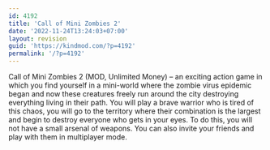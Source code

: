 ```yaml
---
id: 4192
title: 'Call of Mini Zombies 2'
date: '2022-11-24T13:24:03+07:00'
layout: revision
guid: 'https://kindmod.com/?p=4192'
permalink: '/?p=4192'
---
```


Call of Mini Zombies 2 (MOD, Unlimited Money) – an exciting action game in which you find yourself in a mini-world where the zombie virus epidemic began and now these creatures freely run around the city destroying everything living in their path. You will play a brave warrior who is tired of this chaos, you will go to the territory where their combination is the largest and begin to destroy everyone who gets in your eyes. To do this, you will not have a small arsenal of weapons. You can also invite your friends and play with them in multiplayer mode.